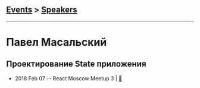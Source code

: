 ## [Events](../README.md) > [Speakers](../speakers.md)
---

# Павел Масальский

## Проектирование State приложения
- 2018 Feb 07 -- React Moscow Meetup 3  | [:notebook:](https://yadi.sk/i/J9VKJEUe3SDRBV)  
